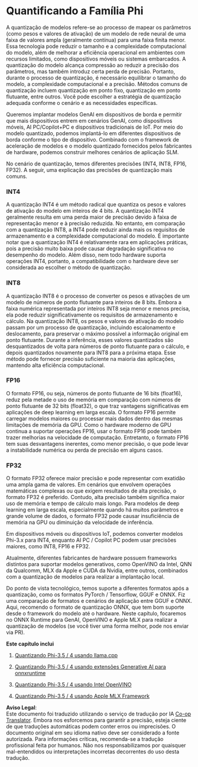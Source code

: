 <!--
CO_OP_TRANSLATOR_METADATA:
{
  "original_hash": "d658062de70b131ef4c0bff69b5fc70e",
  "translation_date": "2025-05-09T13:23:35+00:00",
  "source_file": "md/01.Introduction/04/QuantifyingPhi.md",
  "language_code": "pt"
}
-->
# **Quantificando a Família Phi**

A quantização de modelos refere-se ao processo de mapear os parâmetros (como pesos e valores de ativação) de um modelo de rede neural de uma faixa de valores ampla (geralmente contínua) para uma faixa finita menor. Essa tecnologia pode reduzir o tamanho e a complexidade computacional do modelo, além de melhorar a eficiência operacional em ambientes com recursos limitados, como dispositivos móveis ou sistemas embarcados. A quantização do modelo alcança compressão ao reduzir a precisão dos parâmetros, mas também introduz certa perda de precisão. Portanto, durante o processo de quantização, é necessário equilibrar o tamanho do modelo, a complexidade computacional e a precisão. Métodos comuns de quantização incluem quantização em ponto fixo, quantização em ponto flutuante, entre outros. Você pode escolher a estratégia de quantização adequada conforme o cenário e as necessidades específicas.

Queremos implantar modelos GenAI em dispositivos de borda e permitir que mais dispositivos entrem em cenários GenAI, como dispositivos móveis, AI PC/Copilot+PC e dispositivos tradicionais de IoT. Por meio do modelo quantizado, podemos implantá-lo em diferentes dispositivos de borda conforme o tipo de dispositivo. Combinado com o framework de aceleração de modelos e o modelo quantizado fornecidos pelos fabricantes de hardware, podemos construir melhores cenários de aplicação SLM.

No cenário de quantização, temos diferentes precisões (INT4, INT8, FP16, FP32). A seguir, uma explicação das precisões de quantização mais comuns.

### **INT4**

A quantização INT4 é um método radical que quantiza os pesos e valores de ativação do modelo em inteiros de 4 bits. A quantização INT4 geralmente resulta em uma perda maior de precisão devido à faixa de representação menor e à precisão reduzida. No entanto, em comparação com a quantização INT8, a INT4 pode reduzir ainda mais os requisitos de armazenamento e a complexidade computacional do modelo. É importante notar que a quantização INT4 é relativamente rara em aplicações práticas, pois a precisão muito baixa pode causar degradação significativa no desempenho do modelo. Além disso, nem todo hardware suporta operações INT4, portanto, a compatibilidade com o hardware deve ser considerada ao escolher o método de quantização.

### **INT8**

A quantização INT8 é o processo de converter os pesos e ativações de um modelo de números de ponto flutuante para inteiros de 8 bits. Embora a faixa numérica representada por inteiros INT8 seja menor e menos precisa, ela pode reduzir significativamente os requisitos de armazenamento e cálculo. Na quantização INT8, os pesos e valores de ativação do modelo passam por um processo de quantização, incluindo escalonamento e deslocamento, para preservar o máximo possível a informação original em ponto flutuante. Durante a inferência, esses valores quantizados são desquantizados de volta para números de ponto flutuante para o cálculo, e depois quantizados novamente para INT8 para a próxima etapa. Esse método pode fornecer precisão suficiente na maioria das aplicações, mantendo alta eficiência computacional.

### **FP16**

O formato FP16, ou seja, números de ponto flutuante de 16 bits (float16), reduz pela metade o uso de memória em comparação com números de ponto flutuante de 32 bits (float32), o que traz vantagens significativas em aplicações de deep learning em larga escala. O formato FP16 permite carregar modelos maiores ou processar mais dados dentro das mesmas limitações de memória da GPU. Como o hardware moderno de GPU continua a suportar operações FP16, usar o formato FP16 pode também trazer melhorias na velocidade de computação. Entretanto, o formato FP16 tem suas desvantagens inerentes, como menor precisão, o que pode levar a instabilidade numérica ou perda de precisão em alguns casos.

### **FP32**

O formato FP32 oferece maior precisão e pode representar com exatidão uma ampla gama de valores. Em cenários que envolvem operações matemáticas complexas ou que exigem resultados de alta precisão, o formato FP32 é preferido. Contudo, alta precisão também significa maior uso de memória e tempo de cálculo mais longo. Para modelos de deep learning em larga escala, especialmente quando há muitos parâmetros e grande volume de dados, o formato FP32 pode causar insuficiência de memória na GPU ou diminuição da velocidade de inferência.

Em dispositivos móveis ou dispositivos IoT, podemos converter modelos Phi-3.x para INT4, enquanto AI PC / Copilot PC podem usar precisões maiores, como INT8, FP16 e FP32.

Atualmente, diferentes fabricantes de hardware possuem frameworks distintos para suportar modelos generativos, como OpenVINO da Intel, QNN da Qualcomm, MLX da Apple e CUDA da Nvidia, entre outros, combinados com a quantização de modelos para realizar a implantação local.

Do ponto de vista tecnológico, temos suporte a diferentes formatos após a quantização, como os formatos PyTorch / Tensorflow, GGUF e ONNX. Fiz uma comparação de formatos e cenários de aplicação entre GGUF e ONNX. Aqui, recomendo o formato de quantização ONNX, que tem bom suporte desde o framework do modelo até o hardware. Neste capítulo, focaremos no ONNX Runtime para GenAI, OpenVINO e Apple MLX para realizar a quantização de modelos (se você tiver uma forma melhor, pode nos enviar via PR).

**Este capítulo inclui**

1. [Quantizando Phi-3.5 / 4 usando llama.cpp](./UsingLlamacppQuantifyingPhi.md)

2. [Quantizando Phi-3.5 / 4 usando extensões Generative AI para onnxruntime](./UsingORTGenAIQuantifyingPhi.md)

3. [Quantizando Phi-3.5 / 4 usando Intel OpenVINO](./UsingIntelOpenVINOQuantifyingPhi.md)

4. [Quantizando Phi-3.5 / 4 usando Apple MLX Framework](./UsingAppleMLXQuantifyingPhi.md)

**Aviso Legal**:  
Este documento foi traduzido utilizando o serviço de tradução por IA [Co-op Translator](https://github.com/Azure/co-op-translator). Embora nos esforcemos para garantir a precisão, esteja ciente de que traduções automáticas podem conter erros ou imprecisões. O documento original em seu idioma nativo deve ser considerado a fonte autorizada. Para informações críticas, recomenda-se a tradução profissional feita por humanos. Não nos responsabilizamos por quaisquer mal-entendidos ou interpretações incorretas decorrentes do uso desta tradução.